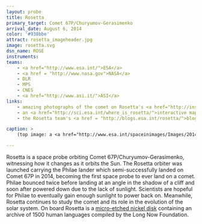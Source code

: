 ```yaml
---
layout: probe
title: Rosetta
primary_target: Comet 67P/Churyumov-Gerasimenko
arrival_date: August 6, 2014
color: '#938bbe'
attract: rosetta_imageheader.jpg
image: rosetta.svg
dsn_name: ROSE
instruments:
teams:
    - <a href="http://www.esa.int/">ESA</a>
    - <a href = "http://www.nasa.gov">NASA</a>
    - DLR
    - MPS
    - CNES
    - <a href="http://www.asi.it/">ASI</a>
links:
    - amazing photographs of the comet on Rosetta's <a href="http://instagram.com/rosettamission">instagram</a>
    - an <a href="http://sci.esa.int/where_is_rosetta/">interactive map</a> of where Rosetta is in the solar system
    - the Rosetta team's <a href = "http://blogs.esa.int/rosetta/">blog</a>

caption: >
    (top image: a <a href="http://www.esa.int/spaceinimages/Images/2014/11/Comet_on_4_November_NavCam">mosaic of Comet 67P</a> taken by Rosetta, ESA/Rosetta/NAVCAM)

---
```

Rosetta is a space probe orbiting Comet 67P/Churyumov-Gerasimenko, witnessing how it changes as it orbits the Sun. The Rosetta orbiter was launched carrying the Philae lander which semi-successfully landed on Comet 67P in 2014, becoming the first space probe to ever land on a comet. Philae bounced twice before landing at an angle in the shadow of a cliff and soon after powered down due to the lack of sunlight. Scientists are hopeful for Philae to eventually gain enough sunlight to power back on. Meanwhile, Rosetta continues to study the comet and its role in the evolution of the solar system. On board Rosetta is a <a href="http://rosettaproject.org/">micro-etched nickel disk</a> containing an archive of 1500 human languages compiled by the Long Now Foundation.

